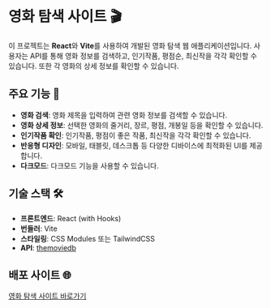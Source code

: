 # 영화 탐색 사이트 🎬

이 프로젝트는 **React**와 **Vite**를 사용하여 개발된 영화 탐색 웹 애플리케이션입니다. 사용자는 API를 통해 영화 정보를 검색하고, 인기작품, 평점순, 최신작을 각각 확인할 수 있습니다. 또한 각 영화의 상세 정보를 확인할 수 있습니다.

## 주요 기능 🚀

- **영화 검색**: 영화 제목을 입력하여 관련 영화 정보를 검색할 수 있습니다.
- **영화 상세 정보**: 선택한 영화의 줄거리, 장르, 평점, 개봉일 등을 확인할 수 있습니다.
- **인기작품 확인**: 인기작품, 평점이 좋은 작품, 최신작을 각각 확인할 수 있습니다.
- **반응형 디자인**: 모바일, 태블릿, 데스크톱 등 다양한 디바이스에 최적화된 UI를 제공합니다.
- **다크모드**: 다크모드 기능을 사용할 수 있습니다.

## 기술 스택 🛠

- **프론트엔드**: React (with Hooks)
- **번들러**: Vite
- **스타일링**: CSS Modules 또는 TailwindCSS
- **API**: [themoviedb](https://api.themoviedb.org)

## 배포 사이트 🌐

[영화 탐색 사이트 바로가기](https://search-movie-app-jhha.netlify.app/)
